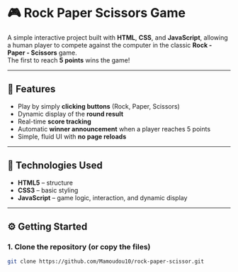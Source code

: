 # 🎮 Rock Paper Scissors Game

A simple interactive project built with **HTML**, **CSS**, and **JavaScript**, allowing a human player to compete against the computer in the classic **Rock - Paper - Scissors** game.  
The first to reach **5 points** wins the game!

---

## 🚀 Features

- Play by simply **clicking buttons** (Rock, Paper, Scissors)
- Dynamic display of the **round result**
- Real-time **score tracking**
- Automatic **winner announcement** when a player reaches 5 points
- Simple, fluid UI with **no page reloads**

---

## 🧠 Technologies Used

- **HTML5** – structure
- **CSS3** – basic styling
- **JavaScript** – game logic, interaction, and dynamic display

---

## ⚙️ Getting Started

### 1. Clone the repository (or copy the files)

```bash
git clone https://github.com/Mamoudou10/rock-paper-scissor.git
